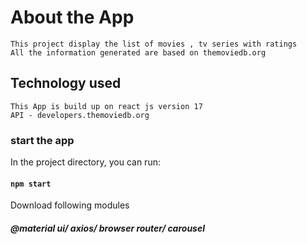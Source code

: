 # About the App

    This project display the list of movies , tv series with ratings
    All the information generated are based on themoviedb.org

## Technology used

    This App is build up on react js version 17
    API - developers.themoviedb.org   

### start the app



In the project directory, you can run:

#### `npm start`

Download following modules
 
 ##### @material ui/ axios/ browser router/ carousel